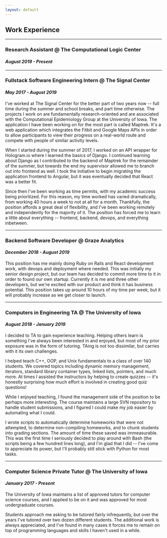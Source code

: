 ```yaml
---
layout: default
---
```


## Work Experience

---

### Research Assistant @ The Computational Logic Center
#### *August 2019 - Present*

---

### Fullstack Software Engineering Intern @ The Signal Center
#### *May 2017 - August 2019*

I've worked at The Signal Center for the better part of two years now -- full time during the summer and school breaks, and part time otherwise. The projects I work on are fundamentally research-oriented and are associated with the Computational Epidemiology Group at the University of Iowa. The application I have been working on for the most part is called Maptrek. It's a web application which integrates the Fitbit and Google Maps APIs in order to allow participants to view their progress on a real-world route and compete with people of similar activity levels.

When I started during the summer of 2017, I worked on an API wrapper for Hologram.io where I learned the basics of Django. I continued learning about Django as I contributed to the backend of Maptrek for the remainder of the summer, but towards the end my supervisor allowed me to branch out into frontend as well. I took the initiative to begin migrating the application frontend to Angular, but it was eventually decided that React was a better fit.

Since then I've been working as time permits, with my academic success being prioritized. For this reason, my time worked has varied dramatically, from working 40 hours a week to not at all for a month. Thankfully, the position affords a great deal of flexibility, and I've been working remotely and independently for the majority of it. The position has forced me to learn a little about everything -- frontend, backend, devops, and everything inbetween.

---

### Backend Software Developer @ Graze Analytics
#### *December 2018 - August 2019*

This position has me mainly doing Ruby on Rails and React development work, with devops and deployment where needed. This was initially my senior design project, but our team has decided to commit more time to it in order to found our own startup. Currently it is me and three other developers, but we're excited with our product and think it has business potential. This position takes up around 10 hours of my time per week, but it will probably increase as we get closer to launch.

---

### Computers in Engineering TA @ The University of Iowa
#### *August 2018 - January 2019* 
I decided to TA to gain experience teaching. Helping others learn is something I've always been interested in and enjoyed, but most of my prior exposure was in the form of tutoring. TAing is not too dissimilar, but carries with it its own challenges. 

I helped teach C++, OOP, and Unix fundamentals to a class of over 140 students. We covered topics including dynamic memory management, iterators, standard library container types, linked lists, pointers, and much more. At times I assisted the instructors by helping to create quizzes -- it's honestly surprising how much effort is involved in creating good quiz questions!

While I enjoyed teaching, I found the management side of the position to be perhaps more interesting. The course maintains a large SVN repository to handle student submissions, and I figured I could make my job easier by automating what I could. 

I wrote scripts to automatically determine homeworks that were not attempted, to determine non-compiling homeworks, and to chunk students into grading sections. The amount of time these saved was immeasurable. This was the first time I seriously decided to play around with Bash (the scripts being a few hundred lines long), and I'm glad that I did -- I've come to appreciate its power, but I'll probably still stick with Python for most tasks.

---

### Computer Science Private Tutor @ The University of Iowa
#### *January 2017 - Present*

The University of Iowa maintains a list of approved tutors for computer science courses, and I applied to be on it and was approved for most undergraduate courses.

Students approach me asking to be tutored fairly infrequently, but over the years I've tutored over two dozen different students. The additional work is always appreciated, and I've found in many cases it forces me to remain on top of programming languages and skills I haven't used in a while.
